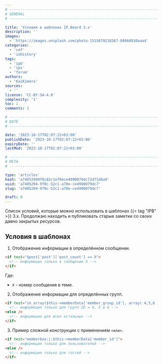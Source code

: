 ```yaml
---
# -------------------------------------------------------------------------------------------------------------------- #
# GENERAL
# -------------------------------------------------------------------------------------------------------------------- #

title: 'Условия в шаблонах IP.Board 3.x'
description: ''
images:
  - 'https://images.unsplash.com/photo-1515879218367-8466d910aaa4'
categories:
  - 'cmf'
  - 'inHistory'
tags:
  - 'ipb'
  - 'ips'
  - 'forum'
authors:
  - 'KaiKimera'
sources:
  - ''
license: 'CC-BY-SA-4.0'
complexity: '1'
toc: 1
comments: 1

# -------------------------------------------------------------------------------------------------------------------- #
# DATE
# -------------------------------------------------------------------------------------------------------------------- #

date: '2023-10-17T02:07:22+03:00'
publishDate: '2023-10-17T02:07:22+03:00'
expiryDate: ''
lastMod: '2023-10-17T02:07:22+03:00'

# -------------------------------------------------------------------------------------------------------------------- #
# META
# -------------------------------------------------------------------------------------------------------------------- #

type: 'articles'
hash: 'a74052949f0c82c1e70ece4990079dc72d71d8a9'
uuid: 'a7405294-9f0c-52c1-a70e-ce4990079dc7'
slug: 'a7405294-9f0c-52c1-a70e-ce4990079dc7'

draft: 0
---
```


Список условий, которые можно использовать в шаблонах {{< tag "IPB" >}} 3.x. Продолжаю находить и публиковать старые заметки со своих давно закрытых ресурсов.

<!--more-->

## Условия в шаблонах

1. Отображение информации в определённом сообщении.

```html
<if test="$post['post']['post_count'] == X">
  <!-- информация только в сообщении X -->
</if>
```

Где:
- `X` - номер сообщения в теме.

2. Отображение информации для определённых групп.

```html
<if test="in_array($this->memberData['member_group_id'], array( 4,5,6 ) )">
  <!-- информация только для групп ID = 4, 5 и 6 -->
<else />
  <!-- информация для всех остальных -->
</if>
```

3. Пример сложной конструкции с применением `<или>`.

```html
<if test="memberbox:|:$this->memberData['member_id']">
  <!-- информация только для пользователей -->
<else />
  <!-- информация только для гостей -->
</if>
```
